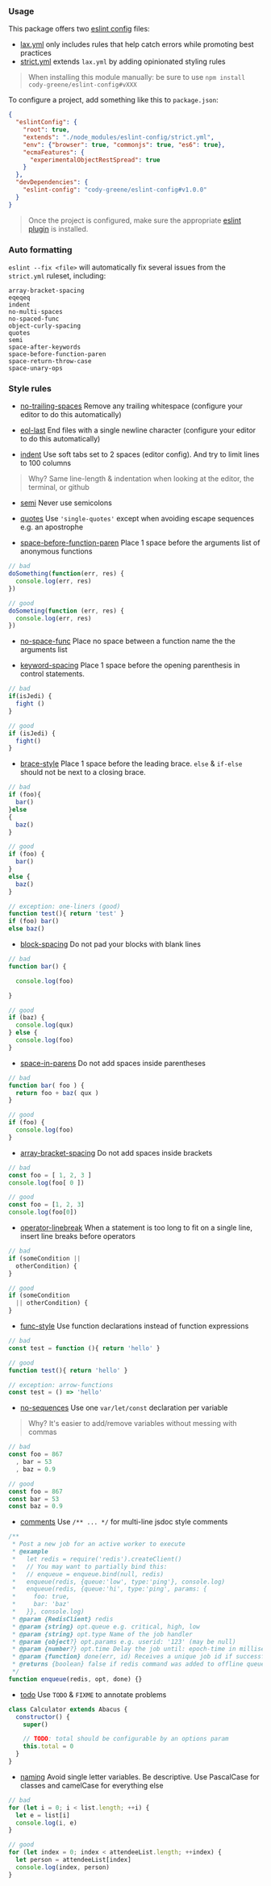 ### Usage
This package offers two [eslint config][] files:
- [lax.yml](lax.yml) only includes rules that help catch errors while promoting best practices
- [strict.yml](strict.yml) extends `lax.yml` by adding opinionated styling rules

> When installing this module manually: be sure to use `npm install cody-greene/eslint-config#vXXX`

To configure a project, add something like this to `package.json`:
```json
{
  "eslintConfig": {
    "root": true,
    "extends": "./node_modules/eslint-config/strict.yml",
    "env": {"browser": true, "commonjs": true, "es6": true},
    "ecmaFeatures": {
      "experimentalObjectRestSpread": true
    }
  },
  "devDependencies": {
    "eslint-config": "cody-greene/eslint-config#v1.0.0"
  }
}
```

> Once the project is configured, make sure the appropriate [eslint plugin][] is installed.

### Auto formatting
`eslint --fix <file>` will automatically fix several issues from the `strict.yml` ruleset, including:
```
array-bracket-spacing
eqeqeq
indent
no-multi-spaces
no-spaced-func
object-curly-spacing
quotes
semi
space-after-keywords
space-before-function-paren
space-return-throw-case
space-unary-ops
```

### Style rules
- [no-trailing-spaces](#no-trailing-spaces)<a name='no-trailing-spaces'></a> Remove any trailing whitespace (configure your editor to do this automatically)

- [eol-last](#eol-last)<a name='eol-last'></a> End files with a single newline character (configure your editor to do this automatically)

- [indent](#indent)<a name='indent'></a> Use soft tabs set to 2 spaces (editor config). And try to limit lines to 100 columns
> Why? Same line-length & indentation when looking at the editor, the terminal, or github

- [semi](#semi)<a name='semi'></a> Never use semicolons

- [quotes](#quotes)<a name='quotes'></a> Use `'single-quotes'` except when avoiding escape sequences e.g. an apostrophe

- [space-before-function-paren](#space-before-function-paren)<a name='space-before-function-paren'></a> Place 1 space before the arguments list of anonymous functions
```javascript
// bad
doSomething(function(err, res) {
  console.log(err, res)
})

// good
doSometing(function (err, res) {
  console.log(err, res)
})
```

- [no-space-func](#no-space-func)<a name='no-spaced-func'></a> Place no space between a function name the the arguments list

- [keyword-spacing](#keyword-spacing)<a name='keyword-spacing'></a> Place 1 space before the opening parenthesis in control statements.
```javascript
// bad
if(isJedi) {
  fight ()
}

// good
if (isJedi) {
  fight()
}
```

- [brace-style](#brace-style)<a name='brace-style'></a> Place 1 space before the leading brace. `else` & `if-else` should not be next to a closing brace.
```javascript
// bad
if (foo){
  bar()
}else
{
  baz()
}

// good
if (foo) {
  bar()
}
else {
  baz()
}

// exception: one-liners (good)
function test(){ return 'test' }
if (foo) bar()
else baz()
```

- [block-spacing](#block-spacing) <a name='block-spacing'></a> Do not pad your blocks with blank lines
```javascript
// bad
function bar() {

  console.log(foo)

}

// good
if (baz) {
  console.log(qux)
} else {
  console.log(foo)
}
```

- [space-in-parens](#space-in-parens) <a name='space-in-parens'></a> Do not add spaces inside parentheses
```javascript
// bad
function bar( foo ) {
  return foo + baz( qux )
}

// good
if (foo) {
  console.log(foo)
}
```

- [array-bracket-spacing](#array-bracket-spacing) <a name='array-bracket-spacing'></a> Do not add spaces inside brackets
```javascript
// bad
const foo = [ 1, 2, 3 ]
console.log(foo[ 0 ])

// good
const foo = [1, 2, 3]
console.log(foo[0])
```

- [operator-linebreak](#operator-linebreak)<a name='operator-linebreak'></a> When a statement is too long to fit on a single line, insert line breaks before operators
```javascript
// bad
if (someCondition ||
  otherCondition) {
}

// good
if (someCondition
  || otherCondition) {
}
```

- [func-style](#func-style)<a name='func-style'></a> Use function declarations instead of function expressions
```javascript
// bad
const test = function (){ return 'hello' }

// good
function test(){ return 'hello' }

// exception: arrow-functions
const test = () => 'hello'
```

- [no-sequences](#no-sequences)<a name='no-sequences'></a> Use one `var/let/const` declaration per variable
> Why? It's easier to add/remove variables without messing with commas

```javascript
// bad
const foo = 867
  , bar = 53
  , baz = 0.9

// good
const foo = 867
const bar = 53
const baz = 0.9
```

- [comments](#comments)<a name='comments'></a> Use `/** ... */` for multi-line jsdoc style comments
```javascript
/**
 * Post a new job for an active worker to execute
 * @example
 *   let redis = require('redis').createClient()
 *   // You may want to partially bind this:
 *   // enqueue = enqueue.bind(null, redis)
 *   enqueue(redis, {queue:'low', type:'ping'}, console.log)
 *   enqueue(redis, {queue:'hi', type:'ping', params: {
 *     foo: true,
 *     bar: 'baz'
 *   }}, console.log)
 * @param {RedisClient} redis
 * @param {string} opt.queue e.g. critical, high, low
 * @param {string} opt.type Name of the job handler
 * @param {object?} opt.params e.g. userid: '123' (may be null)
 * @param {number?} opt.time Delay the job until: epoch-time in milliseconds (default: no delay)
 * @param {function} done(err, id) Receives a unique job id if successful
 * @returns {boolean} false if redis command was added to offline queue
 */
function enqueue(redis, opt, done) {}
```

- [todo](#todo)<a name='todo'></a> Use `TODO` & `FIXME` to annotate problems
```javascript
class Calculator extends Abacus {
  constructor() {
    super()

    // TODO: total should be configurable by an options param
    this.total = 0
  }
}
```

- [naming](#naming)<a name='naming'></a> Avoid single letter variables. Be descriptive. Use PascalCase for classes and camelCase for everything else
```javascript
// bad
for (let i = 0; i < list.length; ++i) {
  let e = list[i]
  console.log(i, e)
}

// good
for (let index = 0; index < attendeeList.length; ++index) {
  let person = attendeeList[index]
  console.log(index, person)
}
```

[eslint config]: http://eslint.org/docs/rules
[eslint plugin]: http://eslint.org/docs/user-guide/integrations
